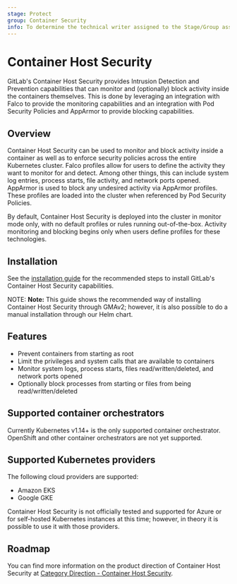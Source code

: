 ```yaml
---
stage: Protect
group: Container Security
info: To determine the technical writer assigned to the Stage/Group associated with this page, see https://about.gitlab.com/handbook/engineering/ux/technical-writing/#designated-technical-writers
---
```


# Container Host Security

GitLab's Container Host Security provides Intrusion Detection and Prevention capabilities that can monitor and (optionally) block activity inside the containers themselves. This is done by leveraging an integration with Falco to provide the monitoring capabilities and an integration with Pod Security Policies and AppArmor to provide blocking capabilities.

## Overview

Container Host Security can be used to monitor and block activity inside a container as well as to enforce security policies across the entire Kubernetes cluster. Falco profiles allow for users to define the activity they want to monitor for and detect.  Among other things, this can include system log entries, process starts, file activity, and network ports opened. AppArmor is used to block any undesired activity via AppArmor profiles.  These profiles are loaded into the cluster when referenced by Pod Security Policies.

By default, Container Host Security is deployed into the cluster in monitor mode only, with no default profiles or rules running out-of-the-box. Activity monitoring and blocking begins only when users define profiles for these technologies.

## Installation

See the [installation guide](quick_start_guide.md) for the recommended steps to install GitLab's Container Host Security capabilities.

NOTE: **Note:**
This guide shows the recommended way of installing Container Host Security through GMAv2; however, it is also possible to do a manual installation through our Helm chart.

## Features

- Prevent containers from starting as root
- Limit the privileges and system calls that are available to containers
- Monitor system logs, process starts, files read/written/deleted, and network ports opened
- Optionally block processes from starting or files from being read/written/deleted

## Supported container orchestrators

Currently Kubernetes v1.14+ is the only supported container orchestrator.  OpenShift and other container orchestrators are not yet supported.

## Supported Kubernetes providers

The following cloud providers are supported:

- Amazon EKS
- Google GKE

Container Host Security is not officially tested and supported for Azure or for self-hosted Kubernetes instances at this time; however, in theory it is possible to use it with those providers.

## Roadmap

You can find more information on the product direction of Container Host Security at
[Category Direction - Container Host Security](https://about.gitlab.com/direction/protect/container_host_security/).
